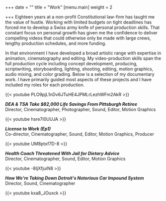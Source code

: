+++
date = ""
title = "Work"
[menu.main]
weight = 2

+++
Eighteen years at a non-profit Constitutional law-firm has taught me the value of hustle. Working with limited budgets on tight deadlines has forced me to develop a Swiss army knife of personal production skills. That constant focus on personal growth has given me the confidence to deliver compelling videos that could otherwise only be made with large crews, lengthy production schedules, and more funding.

In that environment I have developed a broad artistic range with expertise in animation, cinematography and editing. My video-production skills span the full production cycle including concept development, producing, scriptwriting, storyboarding, lighting, shooting, editing, motion graphics, audio mixing, and color grading. Below is a selection of my documentary work. I have primarily guided most aspects of these projects and I have included my roles for each production.

{{< youtube PLO9pjL1nDv6JTuHE4JPMLrLezhWFm2AkR >}}

**_DEA & TSA Take $82,000 Life Savings From Pittsburgh Retiree_**  
Director, Cinematographer, Photographer, Sound, Editor, Motion Graphics

{{< youtube hsre7I0UUJA >}}

**_License to Work (Ep1)_**  
Co-director, Cinematographer, Sound, Editor, Motion Graphics, Producer

{{< youtube UM8ptxf7D-8 >}}

**_Health Coach Threatened With Jail for Dietary Advice_**  
Director, Cinematographer, Sound, Editor, Motion Graphics

{{< youtube -8IjXfjuiN8 >}}

**_How We're Taking Down Detroit's Notorious Car Impound System_**  
Director, Sound, Cinematographer

{{< youtube kxa8_JOuxck >}}